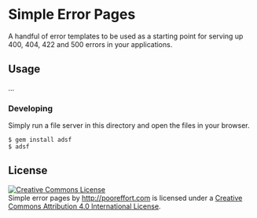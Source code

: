 # Simple Error Pages

A handful of error templates to be used as a starting point for serving up 400, 404, 422 and 500 errors in your applications.

## Usage

...

### Developing

Simply run a file server in this directory and open the files in your browser.

```
$ gem install adsf
$ adsf
```

## License

<a rel="license" href="http://creativecommons.org/licenses/by/4.0/"><img alt="Creative Commons License" style="border-width:0" src="https://i.creativecommons.org/l/by/4.0/88x31.png" /></a><br /><span xmlns:dct="http://purl.org/dc/terms/" property="dct:title">Simple error pages</span> by <a xmlns:cc="http://creativecommons.org/ns#" href="http://pooreffort.com" property="cc:attributionName" rel="cc:attributionURL">http://pooreffort.com</a> is licensed under a <a rel="license" href="http://creativecommons.org/licenses/by/4.0/">Creative Commons Attribution 4.0 International License</a>.
